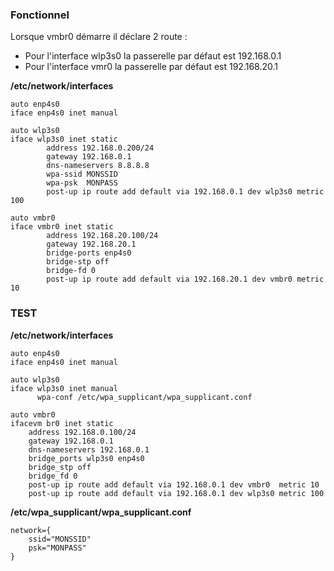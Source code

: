 ### Fonctionnel
Lorsque vmbr0 démarre il déclare 2 route :
- Pour l'interface wlp3s0 la passerelle par défaut est 192.168.0.1
- Pour l'interface vmr0 la passerelle par défaut est 192.168.20.1

**/etc/network/interfaces**
```
auto enp4s0
iface enp4s0 inet manual

auto wlp3s0
iface wlp3s0 inet static
        address 192.168.0.200/24
        gateway 192.168.0.1
        dns-nameservers 8.8.8.8
        wpa-ssid MONSSID
        wpa-psk  MONPASS
        post-up ip route add default via 192.168.0.1 dev wlp3s0 metric 100

auto vmbr0
iface vmbr0 inet static
        address 192.168.20.100/24
        gateway 192.168.20.1
        bridge-ports enp4s0
        bridge-stp off
        bridge-fd 0
        post-up ip route add default via 192.168.20.1 dev vmbr0 metric 10
```


### TEST

**/etc/network/interfaces**
```
auto enp4s0
iface enp4s0 inet manual

auto wlp3s0
iface wlp3s0 inet manual
      wpa-conf /etc/wpa_supplicant/wpa_supplicant.conf

auto vmbr0
ifacevm br0 inet static
    address 192.168.0.100/24
    gateway 192.168.0.1
    dns-nameservers 192.168.0.1
    bridge_ports wlp3s0 enp4s0
    bridge_stp off
    bridge_fd 0
    post-up ip route add default via 192.168.0.1 dev vmbr0  metric 10
    post-up ip route add default via 192.168.0.1 dev wlp3s0 metric 100
```

**/etc/wpa_supplicant/wpa_supplicant.conf**
```
network={
    ssid="MONSSID"
    psk="MONPASS"
}
```
